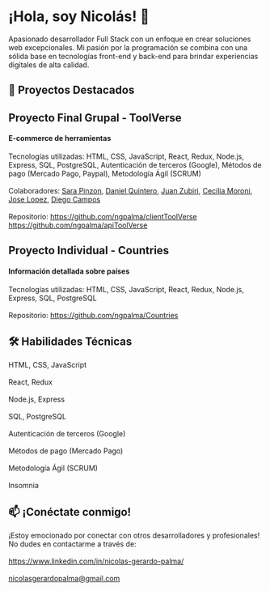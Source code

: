 # ¡Hola, soy Nicolás! 👋
Apasionado desarrollador Full Stack con un enfoque en crear soluciones web excepcionales. Mi pasión por la programación se combina con una sólida base en tecnologías front-end y back-end para brindar experiencias digitales de alta calidad.

## 🚀 Proyectos Destacados
## Proyecto Final Grupal - ToolVerse
#### E-commerce de herramientas

Tecnologías utilizadas: HTML, CSS, JavaScript, React, Redux, Node.js, Express, SQL, PostgreSQL, Autenticación de terceros (Google), Métodos de pago (Mercado Pago, Paypal), Metodología Ágil (SCRUM)
<br></br>
Colaboradores: [Sara Pinzon](https://github.com/Sarapr27), [Daniel Quintero](https://github.com/Daniel-quintero1), [Juan Zubiri](https://github.com/JuanZu77), [Cecilia Moroni](https://github.com/ChechuM), [Jose Lopez](https://github.com/jopez1), [Diego Campos](https://github.com/diegocrp1)
<br></br>
Repositorio: https://github.com/ngpalma/clientToolVerse https://github.com/ngpalma/apiToolVerse

## Proyecto Individual - Countries
#### Información detallada sobre países

Tecnologías utilizadas: HTML, CSS, JavaScript, React, Redux, Node.js, Express, SQL, PostgreSQL
<br></br>
Repositorio: https://github.com/ngpalma/Countries

## 🛠️ Habilidades Técnicas
HTML, CSS, JavaScript
<br></br>
React, Redux
<br></br>
Node.js, Express
<br></br>
SQL, PostgreSQL
<br></br>
Autenticación de terceros (Google)
<br></br>
Métodos de pago (Mercado Pago)
<br></br>
Metodología Ágil (SCRUM)
<br></br>
Insomnia

## 📫 ¡Conéctate conmigo!
¡Estoy emocionado por conectar con otros desarrolladores y profesionales! No dudes en contactarme a través de:
<br></br>
https://www.linkedin.com/in/nicolas-gerardo-palma/
<br></br>
nicolasgerardopalma@gmail.com
